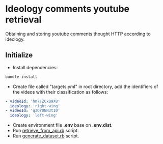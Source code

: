 # Ideology comments youtube retrieval

Obtaining and storing youtube comments thought HTTP according to ideology.

## Initialize

* Install dependencies:

```bash
bundle install
```
* Create file called "targets.yml" in root directory, add the identifiers of the videos with their classification as follows:

```yml 
- videoId: 'hm7TZCxQ9X8'
  ideology: 'right-wing'
- videoId: 'q3OY0NN3t10'
  ideology: 'left-wing'
```

* Create environment file __.env__ base on __.env.dist__.
* Run [retrieve_from_api.rb](retrieve_from_api.rb) script.
* Run [generate_dataset.rb](generate_dataset.rb) script.